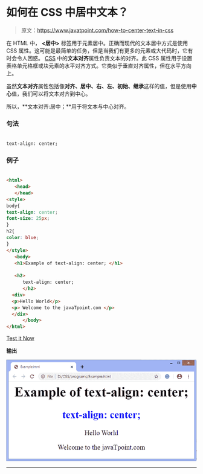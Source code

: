 # 如何在 CSS 中居中文本？

> 原文：<https://www.javatpoint.com/how-to-center-text-in-css>

在 HTML 中， **<居中>** 标签用于元素居中。正确而现代的文本居中方式是使用 CSS 属性。这可能是最简单的任务，但是当我们有更多的元素或大代码时，它有时会令人困惑。 [CSS](https://www.javatpoint.com/css-tutorial) 中的**文本对齐**属性负责文本的对齐。此 CSS 属性用于设置表格单元格框或块元素的水平对齐方式。它类似于垂直对齐属性，但在水平方向上。

虽然**文本对齐**属性包括像**对齐、居中、右、左、初始、继承**这样的值，但是使用**中心**值，我们可以将文本对齐到中心。

所以，**文本对齐:居中；**用于将文本与中心对齐。

### 句法

```html

text-align: center;

```

### 例子

```html

<html>  
   <head>  
   </head>  
<style>  
body{
text-align: center;
font-size: 25px;
}
h2{  
color: blue;  
}  
</style>  
   <body>  
   <h1>Example of text-align: center; </h1>  

   <h2> 
      text-align: center;  
      </h2>  
  <div>
  <p>Hello World</p>
  <p> Welcome to the javaTpoint.com </p>
  </div>
      </body>  
</html>  

```

[Test it Now](https://www.javatpoint.com/oprweb/test.jsp?filename=HowtocentertextinCSS1)

**输出**

![How to center text in CSS](img/f84b81cb05956d9845a15aeddc5c5281.png)

* * *